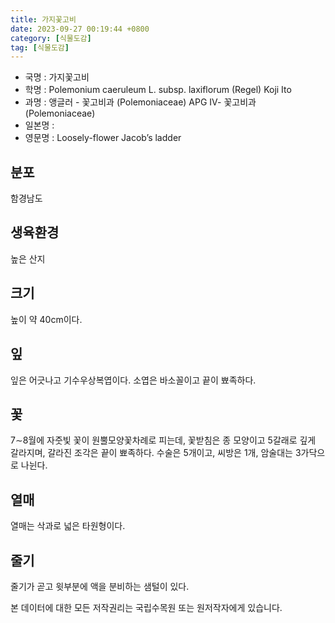 ```yaml
---
title: 가지꽃고비
date: 2023-09-27 00:19:44 +0800
category: [식물도감]
tag: [식물도감]
---
```




- 국명 : 가지꽃고비
- 학명 : Polemonium caeruleum L. subsp. laxiflorum (Regel) Koji Ito
- 과명 : 앵글러 - 꽃고비과 (Polemoniaceae) APG Ⅳ- 꽃고비과 (Polemoniaceae)
- 일본명 : 
- 영문명 : Loosely-flower Jacob’s ladder


## 분포
함경남도
## 생육환경
높은 산지
## 크기
높이 약 40cm이다.
## 잎
잎은 어긋나고 기수우상복엽이다. 소엽은 바소꼴이고 끝이 뾰족하다.
## 꽃
7∼8월에 자줏빛 꽃이 원뿔모양꽃차례로 피는데, 꽃받침은 종 모양이고 5갈래로 깊게 갈라지며, 갈라진 조각은 끝이 뾰족하다. 수술은 5개이고, 씨방은 1개, 암술대는 3가닥으로 나뉜다.
## 열매
열매는 삭과로 넓은 타원형이다.
## 줄기
줄기가 곧고 윗부분에 액을 분비하는 샘털이 있다.






본 데이터에 대한 모든 저작권리는 국립수목원 또는 원저작자에게 있습니다.
